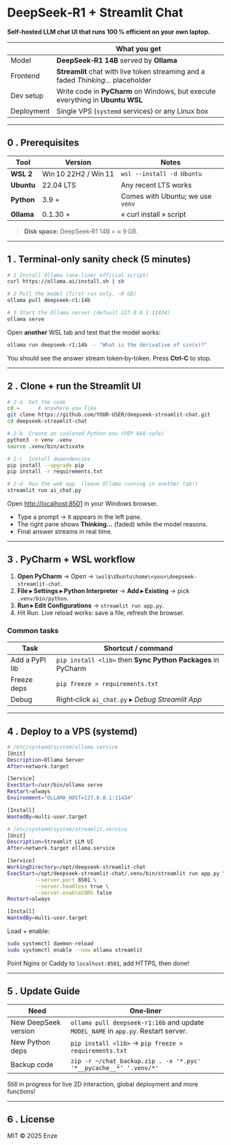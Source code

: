 # DeepSeek‑R1 + Streamlit Chat 

**Self‑hosted LLM chat UI that runs 100 % efficient on your own laptop.**

|               | What you get                                                                     |
| ------------- | -------------------------------------------------------------------------------- |
| Model      | **DeepSeek‑R1 14B** served by **Ollama**                                         |
| Frontend   | **Streamlit** chat with live token streaming and a faded *Thinking…* placeholder |
| Dev setup  | Write code in **PyCharm** on Windows, but execute everything in **Ubuntu WSL**   |
| Deployment | Single VPS (`systemd` services) or any Linux box                                 |

---

## 0 . Prerequisites

| Tool       | Version              | Notes                            |
| ---------- | -------------------- | -------------------------------- |
| **WSL 2**  | Win 10 22H2 / Win 11 | `wsl --install -d Ubuntu`        |
| **Ubuntu** | 22.04 LTS            | Any recent LTS works             |
| **Python** | 3.9 +                | Comes with Ubuntu; we use `venv` |
| **Ollama** | 0.1.30 +             | « curl install » script        |

> **Disk space:** DeepSeek‑R1 14B = ≈ 9 GB.

---

## 1 . Terminal‑only sanity check (5 minutes)

```bash
# 1 Install Ollama (one‑liner official script)
curl https://ollama.ai/install.sh | sh

# 2 Pull the model (first run only, ~9 GB)
ollama pull deepseek-r1:14b

# 3 Start the Ollama server (default 127.0.0.1:11434)
ollama serve
```

Open **another** WSL tab and test that the model works:

```bash
ollama run deepseek-r1:14b -- "What is the derivative of sin(x)?"
```

You should see the answer stream token‑by‑token. Press **Ctrl‑C** to stop.

---

## 2 . Clone + run the Streamlit UI

```bash
# 2‑a  Get the code
cd ~      # anywhere you like
git clone https://github.com/YOUR‑USER/deepseek-streamlit-chat.git
cd deepseek-streamlit-chat

# 2‑b  Create an isolated Python env (PEP 668‑safe)
python3 -m venv .venv
source .venv/bin/activate

# 2‑c  Install dependencies
pip install --upgrade pip
pip install -r requirements.txt

# 2‑d  Run the web app  (leave Ollama running in another tab!)
streamlit run ai_chat.py
```

Open [http://localhost:8501](http://localhost:8501) in your Windows browser.

* Type a prompt → it appears in the left pane.
* The right pane shows **Thinking…** (faded) while the model reasons.
* Final answer streams in real time.

---

## 3 . PyCharm + WSL workflow

1. **Open PyCharm** → *Open* → `\wsl$\Ubuntu\home\<you>\deepseek-streamlit-chat`.
2. **File ▸ Settings ▸ Python Interpreter** → **Add ▸ Existing** → pick `.venv/bin/python`.
3. **Run ▸ Edit Configurations** → `streamlit run app.py`.
4. Hit Run. Live reload works: save a file, refresh the browser.

### Common tasks

| Task           | Shortcut / command                                           |
| -------------- | ------------------------------------------------------------ |
| Add a PyPI lib | `pip install <lib>` then **Sync Python Packages** in PyCharm |
| Freeze deps    | `pip freeze > requirements.txt`                              |
| Debug          | Right‑click `ai_chat.py` ▸ *Debug Streamlit App*                 |

---

## 4 . Deploy to a VPS (systemd)

```bash
# /etc/systemd/system/ollama.service
[Unit]
Description=Ollama Server
After=network.target

[Service]
ExecStart=/usr/bin/ollama serve
Restart=always
Environment="OLLAMA_HOST=127.0.0.1:11434"

[Install]
WantedBy=multi-user.target
```

```bash
# /etc/systemd/system/streamlit.service
[Unit]
Description=Streamlit LLM UI
After=network.target ollama.service

[Service]
WorkingDirectory=/opt/deepseek-streamlit-chat
ExecStart=/opt/deepseek-streamlit-chat/.venv/bin/streamlit run app.py \
         --server.port 8501 \
         --server.headless true \
         --server.enableCORS false
Restart=always

[Install]
WantedBy=multi-user.target
```

Load + enable:

```bash
sudo systemctl daemon-reload
sudo systemctl enable --now ollama streamlit
```

Point Nginx or Caddy to `localhost:8501`, add HTTPS, then done!

---

## 5 . Update Guide

| Need                 | One‑liner                                                                          |
| -------------------- | ---------------------------------------------------------------------------------- |
| New DeepSeek version | `ollama pull deepseek-r1:16b` and update `MODEL_NAME` in `app.py`. Restart server. |
| New Python deps      | `pip install <lib>` → `pip freeze > requirements.txt`                              |
| Backup code          | `zip -r ~/chat_backup.zip . -x '*.pyc' '*__pycache__*' '.venv/*'`                  |

Still in progress for live 2D interaction, global deployment and more functions!

---

## 6 . License

MIT © 2025 Enze
